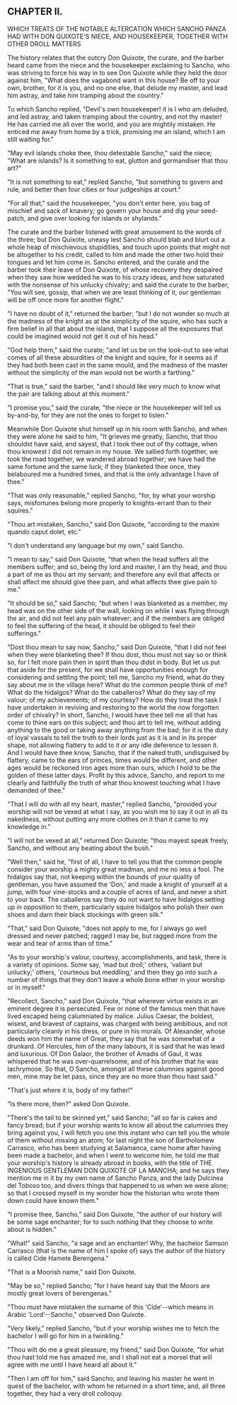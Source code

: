 ## CHAPTER II.

WHICH TREATS OF THE NOTABLE ALTERCATION WHICH SANCHO PANZA HAD WITH DON
QUIXOTE'S NIECE, AND HOUSEKEEPER, TOGETHER WITH OTHER DROLL MATTERS


The history relates that the outcry Don Quixote, the curate, and the
barber heard came from the niece and the housekeeper exclaiming to
Sancho, who was striving to force his way in to see Don Quixote while
they held the door against him, "What does the vagabond want in this
house? Be off to your own, brother, for it is you, and no one else, that
delude my master, and lead him astray, and take him tramping about the
country."

To which Sancho replied, "Devil's own housekeeper! it is I who am
deluded, and led astray, and taken tramping about the country, and not
thy master! He has carried me all over the world, and you are mightily
mistaken. He enticed me away from home by a trick, promising me an
island, which I am still waiting for."

"May evil islands choke thee, thou detestable Sancho," said the niece;
"What are islands? Is it something to eat, glutton and gormandiser that
thou art?"

"It is not something to eat," replied Sancho, "but something to govern
and rule, and better than four cities or four judgeships at court."

"For all that," said the housekeeper, "you don't enter here, you bag of
mischief and sack of knavery; go govern your house and dig your
seed-patch, and give over looking for islands or shylands."

The curate and the barber listened with great amusement to the words of
the three; but Don Quixote, uneasy lest Sancho should blab and blurt out
a whole heap of mischievous stupidities, and touch upon points that might
not be altogether to his credit, called to him and made the other two
hold their tongues and let him come in. Sancho entered, and the curate
and the barber took their leave of Don Quixote, of whose recovery they
despaired when they saw how wedded he was to his crazy ideas, and how
saturated with the nonsense of his unlucky chivalry; and said the curate
to the barber, "You will see, gossip, that when we are least thinking of
it, our gentleman will be off once more for another flight."

"I have no doubt of it," returned the barber; "but I do not wonder so
much at the madness of the knight as at the simplicity of the squire, who
has such a firm belief in all that about the island, that I suppose all
the exposures that could be imagined would not get it out of his head."

"God help them," said the curate; "and let us be on the look-out to see
what comes of all these absurdities of the knight and squire, for it
seems as if they had both been cast in the same mould, and the madness of
the master without the simplicity of the man would not be worth a
farthing."

"That is true," said the barber, "and I should like very much to know
what the pair are talking about at this moment."

"I promise you," said the curate, "the niece or the housekeeper will tell
us by-and-by, for they are not the ones to forget to listen."

Meanwhile Don Quixote shut himself up in his room with Sancho, and when
they were alone he said to him, "It grieves me greatly, Sancho, that thou
shouldst have said, and sayest, that I took thee out of thy cottage, when
thou knowest I did not remain in my house. We sallied forth together, we
took the road together, we wandered abroad together; we have had the same
fortune and the same luck; if they blanketed thee once, they belaboured
me a hundred times, and that is the only advantage I have of thee."

"That was only reasonable," replied Sancho, "for, by what your worship
says, misfortunes belong more properly to knights-errant than to their
squires."

"Thou art mistaken, Sancho," said Don Quixote, "according to the maxim
quando caput dolet, etc."

"I don't understand any language but my own," said Sancho.

"I mean to say," said Don Quixote, "that when the head suffers all the
members suffer; and so, being thy lord and master, I am thy head, and
thou a part of me as thou art my servant; and therefore any evil that
affects or shall affect me should give thee pain, and what affects thee
give pain to me."

"It should be so," said Sancho; "but when I was blanketed as a member, my
head was on the other side of the wall, looking on while I was flying
through the air, and did not feel any pain whatever; and if the members
are obliged to feel the suffering of the head, it should be obliged to
feel their sufferings."

"Dost thou mean to say now, Sancho," said Don Quixote, "that I did not
feel when they were blanketing thee? If thou dost, thou must not say so
or think so, for I felt more pain then in spirit than thou didst in body.
But let us put that aside for the present, for we shall have
opportunities enough for considering and settling the point; tell me,
Sancho my friend, what do they say about me in the village here? What do
the common people think of me? What do the hidalgos? What do the
caballeros? What do they say of my valour; of my achievements; of my
courtesy? How do they treat the task I have undertaken in reviving and
restoring to the world the now forgotten order of chivalry? In short,
Sancho, I would have thee tell me all that has come to thine ears on this
subject; and thou art to tell me, without adding anything to the good or
taking away anything from the bad; for it is the duty of loyal vassals to
tell the truth to their lords just as it is and in its proper shape, not
allowing flattery to add to it or any idle deference to lessen it. And I
would have thee know, Sancho, that if the naked truth, undisguised by
flattery, came to the ears of princes, times would be different, and
other ages would be reckoned iron ages more than ours, which I hold to be
the golden of these latter days. Profit by this advice, Sancho, and
report to me clearly and faithfully the truth of what thou knowest
touching what I have demanded of thee."

"That I will do with all my heart, master," replied Sancho, "provided
your worship will not be vexed at what I say, as you wish me to say it
out in all its nakedness, without putting any more clothes on it than it
came to my knowledge in."

"I will not be vexed at all," returned Don Quixote; "thou mayest speak
freely, Sancho, and without any beating about the bush."

"Well then," said he, "first of all, I have to tell you that the common
people consider your worship a mighty great madman, and me no less a
fool. The hidalgos say that, not keeping within the bounds of your
quality of gentleman, you have assumed the 'Don,' and made a knight of
yourself at a jump, with four vine-stocks and a couple of acres of land,
and never a shirt to your back. The caballeros say they do not want to
have hidalgos setting up in opposition to them, particularly squire
hidalgos who polish their own shoes and darn their black stockings with
green silk."

"That," said Don Quixote, "does not apply to me, for I always go well
dressed and never patched; ragged I may be, but ragged more from the wear
and tear of arms than of time."

"As to your worship's valour, courtesy, accomplishments, and task, there
is a variety of opinions. Some say, 'mad but droll;' others, 'valiant but
unlucky;' others, 'courteous but meddling,' and then they go into such a
number of things that they don't leave a whole bone either in your
worship or in myself."

"Recollect, Sancho," said Don Quixote, "that wherever virtue exists in an
eminent degree it is persecuted. Few or none of the famous men that have
lived escaped being calumniated by malice. Julius Caesar, the boldest,
wisest, and bravest of captains, was charged with being ambitious, and
not particularly cleanly in his dress, or pure in his morals. Of
Alexander, whose deeds won him the name of Great, they say that he was
somewhat of a drunkard. Of Hercules, him of the many labours, it is said
that he was lewd and luxurious. Of Don Galaor, the brother of Amadis of
Gaul, it was whispered that he was over-quarrelsome, and of his brother
that he was lachrymose. So that, O Sancho, amongst all these calumnies
against good men, mine may be let pass, since they are no more than thou
hast said."

"That's just where it is, body of my father!"

"Is there more, then?" asked Don Quixote.

"There's the tail to be skinned yet," said Sancho; "all so far is cakes
and fancy bread; but if your worship wants to know all about the
calumnies they bring against you, I will fetch you one this instant who
can tell you the whole of them without missing an atom; for last night
the son of Bartholomew Carrasco, who has been studying at Salamanca, came
home after having been made a bachelor, and when I went to welcome him,
he told me that your worship's history is already abroad in books, with
the title of THE INGENIOUS GENTLEMAN DON QUIXOTE OF LA MANCHA; and he
says they mention me in it by my own name of Sancho Panza, and the lady
Dulcinea del Toboso too, and divers things that happened to us when we
were alone; so that I crossed myself in my wonder how the historian who
wrote them down could have known them."

"I promise thee, Sancho," said Don Quixote, "the author of our history
will be some sage enchanter; for to such nothing that they choose to
write about is hidden."

"What!" said Sancho, "a sage and an enchanter! Why, the bachelor Samson
Carrasco (that is the name of him I spoke of) says the author of the
history is called Cide Hamete Berengena."

"That is a Moorish name," said Don Quixote.

"May be so," replied Sancho; "for I have heard say that the Moors are
mostly great lovers of berengenas."

"Thou must have mistaken the surname of this 'Cide'--which means in
Arabic 'Lord'--Sancho," observed Don Quixote.

"Very likely," replied Sancho, "but if your worship wishes me to fetch
the bachelor I will go for him in a twinkling."

"Thou wilt do me a great pleasure, my friend," said Don Quixote, "for
what thou hast told me has amazed me, and I shall not eat a morsel that
will agree with me until I have heard all about it."

"Then I am off for him," said Sancho; and leaving his master he went in
quest of the bachelor, with whom he returned in a short time, and, all
three together, they had a very droll colloquy.




